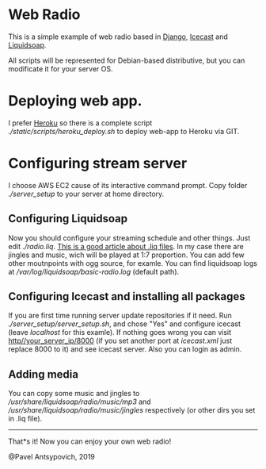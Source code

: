 Web Radio
===

This is a simple example of web radio based in [Django](https://www.djangoproject.com/), [Icecast](http://icecast.org/) and [Liquidsoap](https://www.liquidsoap.info/).

All scripts will be represented for Debian-based distributive, but you can modificate it for your server OS.

Deploying web app.
===

I prefer [Heroku](https:./dashboard.heroku.com/) so there is a complete
script *./static/scripts/heroku_deploy.sh* to deploy web-app to Heroku via GIT.

Configuring stream server
===

I choose AWS EC2 cause of its interactive command prompt. Copy folder *./server_setup* to your server at home directory.

Configuring Liquidsoap
---

Now you should configure your streaming schedule and other things. Just edit *./radio.liq*. [This is a good article about .liq files](http://u.delta9.pl/k/liquidsoap/quick_start.html). In my case there are jingles and music, wich will be played at 1:7 proportion. You can add few other moutnpoints with ogg source, for examle. You can find liquidsoap logs at */var/log/liquidsoap/basic-radio.log* (default path).

Configuring Icecast and installing all packages
---

If you are first time running server update repositories if it need. Run *./server_setup/server_setup.sh*, and chose "Yes" and configure icecast (leave *localhost* for this examle). If nothing goes wrong you can visit [http//your_server_ip/8000](http//your_server_ip/8000) (if you set another port at *icecast.xml* just replace 8000 to it) and see icecast server. Also you can login as admin.

Adding media
---

You can copy some music and jingles to */usr/share/liquidsoap/radio/music/mp3* and */usr/share/liquidsoap/radio/music/jingles* respectively (or other dirs you set in .liq file).
***
That*s it! Now you can enjoy your own web radio!

@Pavel Antsypovich, 2019